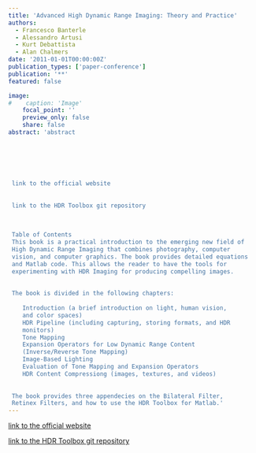 ```yaml
---
title: 'Advanced High Dynamic Range Imaging: Theory and Practice'
authors:
  - Francesco Banterle
  - Alessandro Artusi
  - Kurt Debattista
  - Alan Chalmers
date: '2011-01-01T00:00:00Z'
publication_types: ['paper-conference']
publication: '**'
featured: false

image:
#    caption: 'Image'
    focal_point: ''
    preview_only: false
    share: false
abstract: 'abstract
 	
 	
 	
 
 
 
 link to the official website
 
 
 link to the HDR Toolbox git repository
 
 
 
 Table of Contents
 This book is a practical introduction to the emerging new field of
 High Dynamic Range Imaging that combines photography, computer
 vision, and computer graphics. The book provides detailed equations
 and Matlab code. This allows the reader to have the tools for
 experimenting with HDR Imaging for producing compelling images.
 
 
 The book is divided in the following chapters:
 
 	Introduction (a brief introduction on light, human vision,
 	and color spaces)
 	HDR Pipeline (including capturing, storing formats, and HDR
 	monitors)
 	Tone Mapping
 	Expansion Operators for Low Dynamic Range Content
 	(Inverse/Reverse Tone Mapping)
 	Image-Based Lighting
 	Evaluation of Tone Mapping and Expansion Operators
 	HDR Content Compressiong (images, textures, and videos)
 
 
 The book provides three appendecies on the Bilateral Filter,
 Retinex Filters, and how to use the HDR Toolbox for Matlab.'
---
```

[link to the official website](http://www.advancedhdrbook.com/)

[link to the HDR Toolbox git repository](https://github.com/banterle/HDR_Toolbox/)

